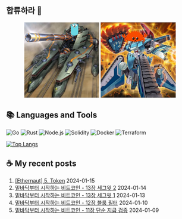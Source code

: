 ## 합류하라 🤝

<div align="center">
    <img src="https://github.com/piatoss3612/piatoss3612/blob/main/assets/go.png" alt="합류하라-go" width="40%" height="auto">
    <img src="https://github.com/piatoss3612/piatoss3612/blob/main/assets/rust.png" alt="합류하라-rust" width="40%" height="auto">
</div>

## 📚 Languages and Tools

![Go](https://img.shields.io/badge/Go-00ADD8?style=for-the-badge&logo=go&logoColor=white)
![Rust](https://img.shields.io/badge/Rust-000000?style=for-the-badge&logo=rust&logoColor=white)
![Node.js](https://img.shields.io/badge/Node.js-43853D?style=for-the-badge&logo=node.js&logoColor=white)
![Solidity](https://img.shields.io/badge/solidity-363636?style=for-the-badge&logo=solidity&logoColor=white)
![Docker](https://img.shields.io/badge/docker-%230db7ed.svg?style=for-the-badge&logo=docker&logoColor=white)
![Terraform](https://img.shields.io/badge/terraform-%235835CC.svg?style=for-the-badge&logo=terraform&logoColor=white)

[![Top Langs](https://github-readme-stats.vercel.app/api/top-langs/?username=piatoss3612&layout=compact)](https://github.com/piatoss3612/github-readme-stats)

## ☕ My recent posts

1. [[Ethernaut] 5. Token](https://piatoss3612.tistory.com/98) 2024-01-15
2. [밑바닥부터 시작하는 비트코인 - 13장 세그윗 2](https://piatoss3612.tistory.com/97) 2024-01-14
3. [밑바닥부터 시작하는 비트코인 - 13장 세그윗 1](https://piatoss3612.tistory.com/96) 2024-01-13
4. [밑바닥부터 시작하는 비트코인 - 12장 블룸 필터](https://piatoss3612.tistory.com/95) 2024-01-10
5. [밑바닥부터 시작하는 비트코인 - 11장 단순 지급 검증](https://piatoss3612.tistory.com/94) 2024-01-09